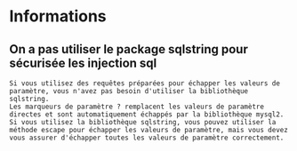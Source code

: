 # Informations

## On a pas utiliser le package sqlstring pour sécurisée les injection sql
```
Si vous utilisez des requêtes préparées pour échapper les valeurs de paramètre, vous n'avez pas besoin d'utiliser la bibliothèque sqlstring.
Les marqueurs de paramètre ? remplacent les valeurs de paramètre directes et sont automatiquement échappés par la bibliothèque mysql2. Si vous utilisez la bibliothèque sqlstring, vous pouvez utiliser la méthode escape pour échapper les valeurs de paramètre, mais vous devez vous assurer d'échapper toutes les valeurs de paramètre correctement.
```